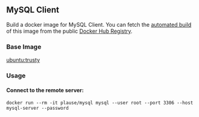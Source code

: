 ## MySQL Client

Build a docker image for MySQL Client.
You can fetch the [automated build](https://registry.hub.docker.com/u/plause/mysql/) of this image
from the public [Docker Hub Registry](https://registry.hub.docker.com/).

### Base Image

[ubuntu:trusty](https://registry.hub.docker.com/_/ubuntu/)

### Usage

#### Connect to the remote server:

    docker run --rm -it plause/mysql mysql --user root --port 3306 --host mysql-server --password
